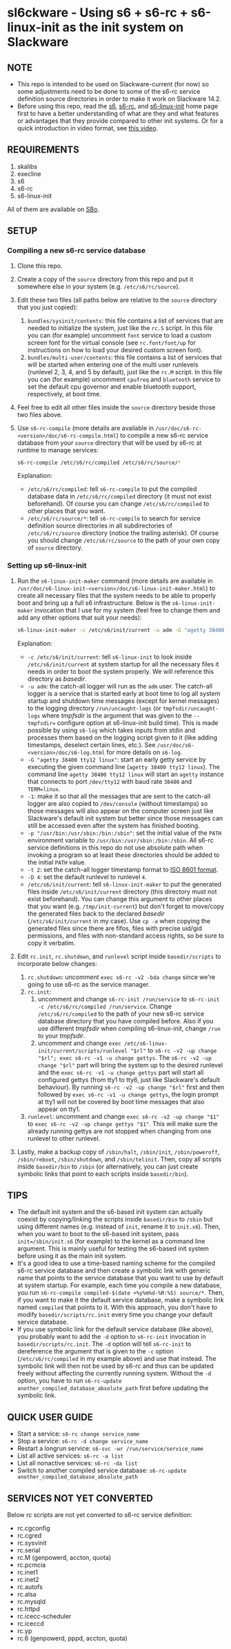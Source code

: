 # sl6ckware - Using s6 + s6-rc + s6-linux-init as the init system on Slackware

## NOTE
* This repo is intended to be used on Slackware-current (for now) so some adjustments need to be done to some of the s6-rc service definition source directories in order to make it work on Slackware 14.2.
* Before using this repo, read the [s6](https://skarnet.org/software/s6/), [s6-rc](https://skarnet.org/software/s6-rc/), and [s6-linux-init](https://skarnet.org/software/s6-linux-init/) home page first to have a better understanding of what are they and what features or advantages that they provide compared to other init systems. Or for a quick introduction in video format, see [this video](https://www.youtube.com/watch?v=gZqIEstv5lM).

## REQUIREMENTS
1. skalibs
2. execline
3. s6
4. s6-rc
5. s6-linux-init

All of them are available on [SBo](https://slackbuilds.org/).

## SETUP
### Compiling a new s6-rc service database
1. Clone this repo.

2. Create a copy of the `source` directory from this repo and put it somewhere else in your system (e.g. `/etc/s6/rc/source`).

3. Edit these two files (all paths below are relative to the `source` directory that you just copied):
    1. `bundles/sysinit/contents`: this file contains a list of services that are needed to initialize the system, just like the `rc.S` script. In this file you can (for example) uncomment `font` service to load a custom screen font for the virtual console (see `rc.font/font/up` for instructions on how to load your desired custom screen font).
    2. `bundles/multi-user/contents`: this file contains a list of services that will be started when entering one of the multi user runlevels (runlevel 2, 3, 4, and 5 by default), just like the `rc.M` script. In this file you can (for example) uncomment `cpufreq` and `bluetooth` service to set the default cpu governor and enable bluetooth support, respectively, at boot time.

4. Feel free to edit all other files inside the `source` directory beside those two files above.

5. Use `s6-rc-compile` (more details are available in `/usr/doc/s6-rc-<version>/doc/s6-rc-compile.html`) to compile a new s6-rc service database from your `source` directory that will be used by s6-rc at runtime to manage services:

    ```bash
    s6-rc-compile /etc/s6/rc/compiled /etc/s6/rc/source/*
    ```

    Explanation:
    * `/etc/s6/rc/compiled`: tell `s6-rc-compile` to put the compiled database data in `/etc/s6/rc/compiled` directory (it must not exist beforehand). Of course you can change `/etc/s6/rc/compiled` to other places that you want.
    * `/etc/s6/rc/source/*`: tell `s6-rc-compile` to search for service definition source directories in all subdirectories of `/etc/s6/rc/source` directory (notice the trailing asterisk). Of course you should change `/etc/s6/rc/source` to the path of your own copy of `source` directory.

### Setting up s6-linux-init
1. Run the `s6-linux-init-maker` command (more details are available in `/usr/doc/s6-linux-init-<version>/doc/s6-linux-init-maker.html`) to create all necessary files that the system needs to be able to properly boot and bring up a full s6 infrastructure. Below is the `s6-linux-init-maker` invocation that I use for my system (feel free to change them and add any other options that suit your needs):

    ```bash
    s6-linux-init-maker -c /etc/s6/init/current -u adm -G "agetty 38400 tty12 linux" -1 -p "/usr/bin:/usr/sbin:/bin:/sbin" -t 2 -D 4 /etc/s6/init/current
    ```

    Explanation:
    * `-c /etc/s6/init/current`: tell `s6-linux-init` to look inside `/etc/s6/init/current` at system startup for all the necessary files it needs in order to boot the system properly. We will reference this directory as *basedir*.
    * `-u adm`: the catch-all logger will run as the `adm` user. The catch-all logger is a service that is started early at boot time to log all system startup and shutdown time messages (except for kernel messages) to the logging directory `/run/uncaught-logs` (or `tmpfsdir/uncaught-logs` where *tmpfsdir* is the argument that was given to the `--tmpfsdir=` configure option at s6-linux-init build time). This is made possible by using `s6-log` which takes inputs from stdin and processes them based on the logging script given to it (like adding timestamps, deselect certain lines, etc.). See `/usr/doc/s6-<version>/doc/s6-log.html` for more details on `s6-log`.
    * `-G "agetty 38400 tty12 linux"`: start an early getty service by executing the given command line (`agetty 38400 tty12 linux`). The command line `agetty 38400 tty12 linux` will start an `agetty` instance that connects to port `/dev/tty12` with baud rate `38400` and `TERM=linux`.
    * `-1`: make it so that all the messages that are sent to the catch-all logger are also copied to `/dev/console` (without timestamps) so those messages will also appear on the computer screen just like Slackware's default init system but better since those messages can still be accessed even after the system has finished booting.
    * `-p "/usr/bin:/usr/sbin:/bin:/sbin"`: set the initial value of the `PATH` environment variable to `/usr/bin:/usr/sbin:/bin:/sbin`. All s6-rc service definitions in this repo do not use absolute path when invoking a program so at least these directories should be added to the initial `PATH` value.
    * `-t 2`: set the catch-all logger timestamp format to [ISO 8601 format](http://www.iso.org/iso/home/standards/iso8601.htm).
    * `-D 4`: set the default runlevel to runlevel `4`.
    * `/etc/s6/init/current`: tell `s6-linux-init-maker` to put the generated files inside `/etc/s6/init/current` directory (this directory must not exist beforehand). You can change this argument to other places that you want (e.g. `/tmp/init-current`) but don't forget to move/copy the generated files back to the declared *basedir* (`/etc/s6/init/current` in my case). Use `cp -a` when copying the generated files since there are fifos, files with precise uid/gid permissions, and files with non-standard access rights, so be sure to copy it verbatim.

2. Edit `rc.init`, `rc.shutdown`, and `runlevel` script inside `basedir/scripts` to incorporate below changes:
    1. `rc.shutdown`: uncomment `exec s6-rc -v2 -bda change` since we're going to use s6-rc as the service manager.
    2. `rc.init`:
        1. uncomment and change `s6-rc-init /run/service` to `s6-rc-init -c /etc/s6/rc/compiled /run/service`. Change `/etc/s6/rc/compiled` to the path of your new s6-rc service database directory that you have compiled before. Also if you use different *tmpfsdir* when compiling s6-linux-init, change `/run` to your *tmpfsdir*.
        2. uncomment and change `exec /etc/s6-linux-init/current/scripts/runlevel "$rl"` to `s6-rc -v2 -up change "$rl"; exec s6-rc -v1 -u change gettys`. The `s6-rc -v2 -up change "$rl"` part will bring the system up to the desired runlevel and the `exec s6-rc -v1 -u change gettys` part will start all configured gettys (from tty1 to tty6, just like Slackware's default behaviour). By running `s6-rc -v2 -up change "$rl"` first and then followed by `exec s6-rc -v1 -u change gettys`, the login prompt at tty1 will not be covered by boot time messages that also appear on tty1.
    3. `runlevel`: uncomment and change `exec s6-rc -v2 -up change "$1"` to `exec s6-rc -v2 -up change gettys "$1"`. This will make sure the already running gettys are not stopped when changing from one runlevel to other runlevel.

3. Lastly, make a backup copy of `/sbin/halt`, `/sbin/init`, `/sbin/poweroff`, `/sbin/reboot`, `/sbin/shutdown`, and `/sbin/telinit`. Then, copy all scripts inside `basedir/bin` to `/sbin` (or alternatively, you can just create symbolic links that point to each scripts inside `basedir/bin`).

## TIPS
* The default init system and the s6-based init system can actually coexist by copying/linking the scripts inside `basedir/bin` to `/sbin` but using different names (e.g. instead of `init`, rename it to `init.s6`). Then, when you want to boot to the s6-based init system, pass `init=/sbin/init.s6` (for example) to the kernel as a command line argument. This is mainly useful for testing the s6-based init system before using it as the main init system.
* It's a good idea to use a time-based naming scheme for the compiled s6-rc service database and then create a symbolic link with generic name that points to the service database that you want to use by default at system startup. For example, each time you compile a new database, you run `s6-rc-compile compiled-$(date +%y%m%d-%R:%S) source/*`. Then, if you want to make it the default service database, make a symbolic link named `compiled` that points to it. With this approach, you don't have to modify `basedir/scripts/rc.init` every time you change your default service database.
* If you use symbolic link for the default service database (like above), you probably want to add the `-d` option to `s6-rc-init` invocation in `basedir/scripts/rc.init`. The `-d` option will tell `s6-rc-init` to dereference the argument that is given to the `-c` option (`/etc/s6/rc/compiled` in my example above) and use that instead. The symbolic link will then not be used by s6-rc and thus can be updated freely without affecting the currently running system. Without the `-d` option, you have to run `s6-rc-update another_compiled_database_absolute_path` first before updating the symbolic link.

## QUICK USER GUIDE
* Start a service: `s6-rc change service_name`
* Stop a service: `s6-rc -d change service_name`
* Restart a longrun service: `s6-svc -wr /run/service/service_name`
* List all active services: `s6-rc -a list`
* List all nonactive services: `s6-rc -da list`
* Switch to another compiled service database: `s6-rc-update another_compiled_database_absolute_path`

## SERVICES NOT YET CONVERTED
Below rc scripts are not yet converted to s6-rc service definition:
- rc.cgconfig
- rc.cgred
- rc.sysvinit
- rc.serial
- rc.M (genpowerd, accton, quota)
- rc.pcmcia
- rc.inet1
- rc.inet2
- rc.autofs
- rc.alsa
- rc.mysqld
- rc.httpd
- rc.icecc-scheduler
- rc.iceccd
- rc.yp
- rc.6 (genpowerd, pppd, accton, quota)

